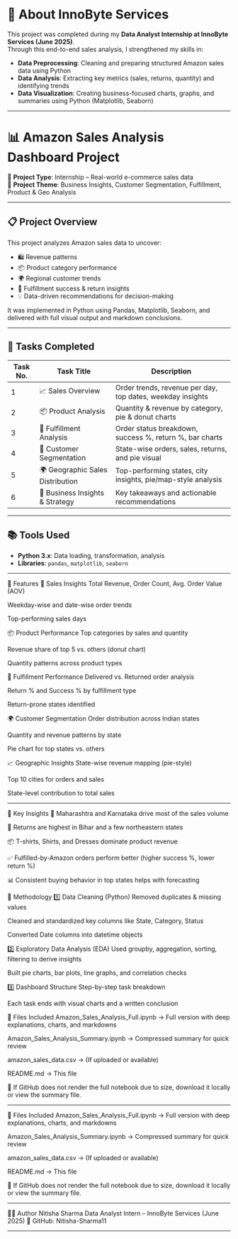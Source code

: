 # 🏢 About InnoByte Services

This project was completed during my **Data Analyst Internship at InnoByte Services (June 2025)**.  
Through this end-to-end sales analysis, I strengthened my skills in:

- **Data Preprocessing**: Cleaning and preparing structured Amazon sales data using Python
- **Data Analysis**: Extracting key metrics (sales, returns, quantity) and identifying trends
- **Data Visualization**: Creating business-focused charts, graphs, and summaries using Python (Matplotlib, Seaborn)

---

# 📊 Amazon Sales Analysis Dashboard Project

📁 **Project Type**: Internship – Real-world e-commerce sales data  
📌 **Project Theme**: Business Insights, Customer Segmentation, Fulfillment, Product & Geo Analysis

---

## 📋 Project Overview

This project analyzes Amazon sales data to uncover:
- 🛍️ Revenue patterns
- 📦 Product category performance
- 🌍 Regional customer trends
- 🚚 Fulfillment success & return insights
- 💡 Data-driven recommendations for decision-making

It was implemented in Python using Pandas, Matplotlib, Seaborn, and delivered with full visual output and markdown conclusions.

---

## 🧾 Tasks Completed

| Task No. | Task Title                        | Description |
|----------|-----------------------------------|-------------|
| 1        | 📈 Sales Overview                  | Order trends, revenue per day, top dates, weekday insights  
| 2        | 📦 Product Analysis                | Quantity & revenue by category, pie & donut charts  
| 3        | 🚚 Fulfillment Analysis            | Order status breakdown, success %, return %, bar charts  
| 4        | 🧍 Customer Segmentation           | State-wise orders, sales, returns, and pie visual  
| 5        | 🌍 Geographic Sales Distribution   | Top-performing states, city insights, pie/map-style analysis  
| 6        | 🧠 Business Insights & Strategy    | Key takeaways and actionable recommendations  

---

## 📚 Tools Used

- **Python 3.x**: Data loading, transformation, analysis
- **Libraries**: `pandas`, `matplotlib`, `seaborn`

---

🚀 Features
🛒 Sales Insights
Total Revenue, Order Count, Avg. Order Value (AOV)

Weekday-wise and date-wise order trends

Top-performing sales days

📦 Product Performance
Top categories by sales and quantity

Revenue share of top 5 vs. others (donut chart)

Quantity patterns across product types

🚚 Fulfillment Performance
Delivered vs. Returned order analysis

Return % and Success % by fulfillment type

Return-prone states identified

🌍 Customer Segmentation
Order distribution across Indian states

Quantity and revenue patterns by state

Pie chart for top states vs. others

📈 Geographic Insights
State-wise revenue mapping (pie-style)

Top 10 cities for orders and sales

State-level contribution to total sales

---

🧠 Key Insights
💸 Maharashtra and Karnataka drive most of the sales volume

🔁 Returns are highest in Bihar and a few northeastern states

📦 T-shirts, Shirts, and Dresses dominate product revenue

✅ Fulfilled-by-Amazon orders perform better (higher success %, lower return %)

📊 Consistent buying behavior in top states helps with forecasting

📝 Methodology
1️⃣ Data Cleaning (Python)
Removed duplicates & missing values

Cleaned and standardized key columns like State, Category, Status

Converted Date columns into datetime objects

2️⃣ Exploratory Data Analysis (EDA)
Used groupby, aggregation, sorting, filtering to derive insights

Built pie charts, bar plots, line graphs, and correlation checks

3️⃣ Dashboard Structure
Step-by-step task breakdown

Each task ends with visual charts and a written conclusion

📄 Files Included
Amazon_Sales_Analysis_Full.ipynb → Full version with deep explanations, charts, and markdowns

Amazon_Sales_Analysis_Summary.ipynb → Compressed summary for quick review

amazon_sales_data.csv → (If uploaded or available)

README.md → This file

📌 If GitHub does not render the full notebook due to size, download it locally or view the summary file.

---

📄 Files Included
Amazon_Sales_Analysis_Full.ipynb → Full version with deep explanations, charts, and markdowns

Amazon_Sales_Analysis_Summary.ipynb → Compressed summary for quick review

amazon_sales_data.csv → (If uploaded or available)

README.md → This file

📌 If GitHub does not render the full notebook due to size, download it locally or view the summary file.

---

👩‍💻 Author
Nitisha Sharma
Data Analyst Intern – InnoByte Services (June 2025)
📧 GitHub: Nitisha-Sharma11

---
